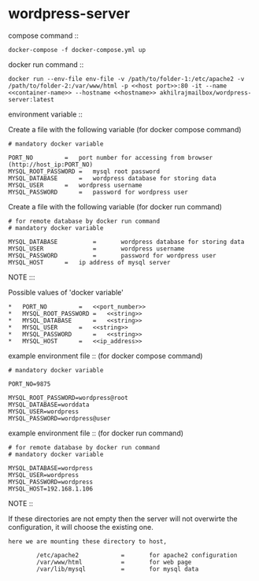 
# wordpress-server

compose command ::

```
docker-compose -f docker-compose.yml up

```

docker run command ::

```
docker run --env-file env-file -v /path/to/folder-1:/etc/apache2 -v /path/to/folder-2:/var/www/html -p <<host port>>:80 -it --name <<container-name>> --hostname <<hostname>> akhilrajmailbox/wordpress-server:latest

```

environment variable ::

Create a file with the following variable (for docker compose command)

```
# mandatory docker variable

PORT_NO			=	port number for accessing from browser (http://host_ip:PORT_NO)
MYSQL_ROOT_PASSWORD	=	mysql root password
MYSQL_DATABASE		=	wordpress database for storing data	
MYSQL_USER		=	wordpress username
MYSQL_PASSWORD		=	password for wordpress user
```


Create a file with the following variable (for docker run command)


```
# for remote database by docker run command
# mandatory docker variable

MYSQL_DATABASE          =       wordpress database for storing data
MYSQL_USER              =       wordpress username
MYSQL_PASSWORD          =       password for wordpress user
MYSQL_HOST		=	ip address of mysql server
```


NOTE :::

Possible values of 'docker variable'

	*	PORT_NO			=	<<port_number>>
	*	MYSQL_ROOT_PASSWORD	=	<<string>>
	*	MYSQL_DATABASE		=	<<string>>
	*	MYSQL_USER		=	<<string>>
	*	MYSQL_PASSWORD		=	<<string>>
	*	MYSQL_HOST		=	<<ip_address>>


example environment file  :: (for docker compose command)

```
# mandatory docker variable

PORT_NO=9875

MYSQL_ROOT_PASSWORD=wordpress@root
MYSQL_DATABASE=worddata
MYSQL_USER=wordpress
MYSQL_PASSWORD=wordpress@user

```
example environment file  :: (for docker run command)

```
# for remote database by docker run command
# mandatory docker variable

MYSQL_DATABASE=wordpress
MYSQL_USER=wordpress
MYSQL_PASSWORD=wordpress
MYSQL_HOST=192.168.1.106
```


NOTE ::

If these directories are not empty then the server will not overwirte the configuration, it will choose the existing one.

```
here we are mounting these directory to host,

        /etc/apache2            =       for apache2 configuration
        /var/www/html           =       for web page
        /var/lib/mysql          =       for mysql data

```

